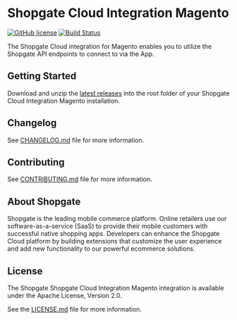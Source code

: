 # Shopgate Cloud Integration Magento

[![GitHub license](http://dmlc.github.io/img/apache2.svg)](LICENSE.md)
[![Build Status](https://travis-ci.org/shopgate/cloud-integration-magento.svg?branch=master)](https://travis-ci.org/shopgate/cloud-integration-magento)

The Shopgate Cloud integration for Magento enables you to utilize the Shopgate API endpoints to connect to via the App.

## Getting Started
Download and unzip the [latest releases](https://github.com/shopgate/cloud-integration-magento/releases/latest) into the root folder of your Shopgate Cloud Integration Magento installation.

## Changelog

See [CHANGELOG.md](CHANGELOG.md) file for more information.

## Contributing

See [CONTRIBUTING.md](docs/CONTRIBUTING.md) file for more information.

## About Shopgate

Shopgate is the leading mobile commerce platform. Online retailers use our software-as-a-service (SaaS) to provide their mobile customers with successful native shopping apps. Developers can enhance the Shopgate Cloud platform by building extensions that customize the user experience and add new functionality to our powerful ecommerce solutions.

## License

The Shopgate Shopgate Cloud Integration Magento integration is available under the Apache License, Version 2.0.

See the [LICENSE.md](LICENSE.md) file for more information.
